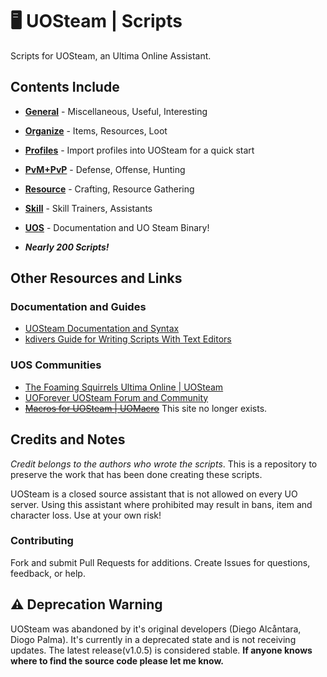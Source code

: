 # 🖥  UOSteam | Scripts

Scripts for UOSteam, an Ultima Online Assistant.

## Contents Include

* [**General**](https://github.com/her/uosteam/tree/master/general) -
 Miscellaneous, Useful, Interesting

* [**Organize**](https://github.com/her/uosteam/tree/master/organize) -
 Items, Resources, Loot

* [**Profiles**](https://github.com/her/uosteam/tree/master/profiles) - Import profiles into UOSteam for a quick start

* [**PvM+PvP**](https://github.com/her/uosteam/tree/master/pvmpvp) -
 Defense, Offense, Hunting

* [**Resource**](https://github.com/her/uosteam/tree/master/resource) -
 Crafting, Resource Gathering

* [**Skill**](https://github.com/her/uosteam/tree/master/skill) -
 Skill Trainers, Assistants

* [**UOS**](https://github.com/her/uosteam/tree/master/uos) -
 Documentation and UO Steam Binary!

* ***Nearly 200 Scripts!***

## Other Resources and Links

### Documentation and Guides

* [UOSteam Documentation and Syntax](https://github.com/her/uosteam/blob/master/uos/UOSteamDocumentation.pdf)
* [kdivers Guide for  Writing Scripts With Text Editors](http://www.uoforum.com/threads/notepad-user-defined-language-pack-for-uosteam.78361/)

### UOS Communities

* [The Foaming Squirrels Ultima Online | UOSteam](http://uosteam.proboards.com)
* [UOForever UOSteam Forum and Community](http://www.uoforum.com/forums/uosteam.55/)
* [~~Macros for UOSteam | UOMacro~~](http://greeduo.wix.com/uomacro#!macros-for-uosteam/c1kh5) This site no longer exists.

## Credits and Notes

*Credit belongs to the authors who wrote the scripts*.
This is a repository to preserve the work that has been done
creating these scripts.

UOSteam is a closed source assistant that is not allowed
on every UO server. Using this assistant where prohibited
may result in bans, item and character loss. Use at your
own risk!

### Contributing

Fork and submit Pull Requests for additions. Create Issues
for questions, feedback, or help.

## ⚠️  Deprecation Warning

UOSteam was abandoned by it's original developers
(Diego Alcåntara, Diogo Palma). It's currently in a
deprecated state and is not receiving
updates. The latest release(v1.0.5) is considered stable.
**If anyone knows where to find the source code
please let me know.**
